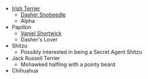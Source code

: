  * [Irish Terrier](^dasher_snobeedle_weredog.png)
   * [Dasher Snobeedle](^dasher_snobeedle.jpg)
   * Alpha
 * Papillon
   * [Vaniel Shortwick](^vaniel_shortwick.png)
   * Dasher's Lover
 * Shitzu
   * Possibly interested in being a Secret Agent Shitzu
 * Jack Russell Terrier
   * Mohawked halfling with a pointy beard
 * Chihuahua

<script type="module">
    import {init_links} from "/js/dragon_heist/gm_notes.js";
    init_links();
</script>